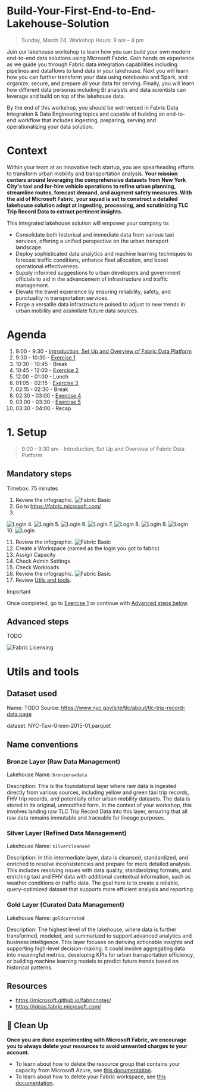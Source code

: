 # Build-Your-First-End-to-End-Lakehouse-Solution

> Sunday, March 24, Workshop Hours: 9 am – 4 pm 

Join our lakehouse workshop to learn how you can build your own modern end-to-end data solutions using Microsoft Fabric. Gain hands on experience as we guide you through Fabric data integration capabilities including pipelines and dataflows to land data in your lakehouse. Next you will learn how you can further transform your data using notebooks and Spark, and organize, secure, and prepare all your data for serving. Finally, you will learn how different data personas including BI analysts and data scientists can leverage and build on top of the lakehouse data. 

By the end of this workshop, you should be well versed in Fabric Data Integration & Data Engineering topics and capable of building an end-to-end workflow that includes ingesting, preparing, serving and operationalizing your data solution. 

# Context
Within your team at an innovative tech startup, you are spearheading efforts to transform urban mobility and transportation analysis. **Your mission centers around leveraging the comprehensive datasets from New York City's taxi and for-hire vehicle operations to refine urban planning, streamline routes, forecast demand, and augment safety measures. With the aid of Microsoft Fabric, your squad is set to construct a detailed lakehouse solution adept at ingesting, processing, and scrutinizing TLC Trip Record Data to extract pertinent insights.**

This integrated lakehouse solution will empower your company to:
* Consolidate both historical and immediate data from various taxi services, offering a unified perspective on the urban transport landscape.
* Deploy sophisticated data analytics and machine learning techniques to forecast traffic conditions, enhance fleet allocation, and boost operational effectiveness.
* Supply informed suggestions to urban developers and government officials to aid in the advancement of infrastructure and traffic management.
* Elevate the travel experience by ensuring reliability, safety, and punctuality in transportation services.
* Forge a versatile data infrastructure poised to adjust to new trends in urban mobility and assimilate future data sources.


# Agenda

1. 9:00 - 9:30 - [Introduction, Set Up and Overview of Fabric Data Platform](./README.md#setup)
2. 9:30 - 10:30 - [Exercise 1](./exercise-1/exercise-1.md) 
3. 10:30 - 10:45 - Break
4. 10:45 - 12:00 - [Exercise 2](./exercise-2/exercise-2.md)
5. 12:00 - 01:00 - Lunch 
6. 01:05 - 02:15 - [Exercise 3](./exercise-3/exercise-3.md)
7. 02:15 - 02:30 - Break
8. 02:30 - 03:00 - [Exercise 4](./exercise-4/exercise-4.md)
8. 03:00 - 03:30 - [Exercise 5](./exercise-5/exercise-5.md)
9. 03:30 - 04:00 - Recap

# 1. Setup
> 9:00 - 9:30 am - Introduction, Set Up and Overview of Fabric Data Platform 

## Mandatory steps
Timebox: 75 minutes

1. Review the infographic. 
![Fabric Basic](https://microsoft.github.io/fabricnotes/images/notes/03-fabric-saas-product.png)
2. Go to https://fabric.microsoft.com/
3. 
![Login](./media/setup/1.jpg)
4. 
![Login](./media/setup/2.jpg)
5. 
![Login](./media/setup/3.jpg)
6. 
![Login](./media/setup/4.jpg)
7. 
![Login](./media/setup/5.jpg)
8. 
![Login](./media/setup/6.jpg)
9. 
![Login](./media/setup/7.jpg)
10. 
![Login](./media/setup/8.jpg)

11. Review the infographic. 
![Fabric Basic](https://microsoft.github.io/fabricnotes/images/notes/02-understand-fabric-ui.png)
12. Create a Workspace (named as the login you got to fabric)
13. Assign Capacity
14. Check Admin Settings
15. Check Workloads
16. Review the infographic. 
![Fabric Basic](https://microsoft.github.io/fabricnotes/images/notes/08-fabric-lingo-part-1.png)
17. Review [Utils and tools](#utils-and-tools).


> [!IMPORTANT]
> Once completed, go to [Exercise 1](./exercise-1/exercise-1.md) or continue with [Advanced steps below](#advanced-steps).

## Advanced steps
TODO

![Fabric Licensing](https://microsoft.github.io/fabricnotes/images/notes/13-fabric-licensing.png)



# Utils and tools

## Dataset used

Name: TODO
Source: https://www.nyc.gov/site/tlc/about/tlc-trip-record-data.page

dataset: NYC-Taxi-Green-2015-01.parquet

## Name conventions

### Bronze Layer (Raw Data Management)
Lakehouse Name: `bronzerawdata`

Description: This is the foundational layer where raw data is ingested directly from various sources, including yellow and green taxi trip records, FHV trip records, and potentially other urban mobility datasets. The data is stored in its original, unmodified form. In the context of your workshop, this involves landing raw TLC Trip Record Data into this layer, ensuring that all raw data remains immutable and traceable for lineage purposes.

### Silver Layer (Refined Data Management)
Lakehouse Name: `silvercleansed`

Description: In this intermediate layer, data is cleansed, standardized, and enriched to resolve inconsistencies and prepare for more detailed analysis. This includes resolving issues with data quality, standardizing formats, and enriching taxi and FHV data with additional contextual information, such as weather conditions or traffic data. The goal here is to create a reliable, query-optimized dataset that supports more efficient analysis and reporting.

### Gold Layer (Curated Data Management)
Lakehouse Name: `goldcurrated`

Description: The highest level of the lakehouse, where data is further transformed, modeled, and summarized to support advanced analytics and business intelligence. This layer focuses on deriving actionable insights and supporting high-level decision-making. It could involve aggregating data into meaningful metrics, developing KPIs for urban transportation efficiency, or building machine learning models to predict future trends based on historical patterns.

## Resources
* https://microsoft.github.io/fabricnotes/
* https://ideas.fabric.microsoft.com/


## 🧹 Clean Up

**Once you are done experimenting with Microsoft Fabric, we encourage you to always delete your resources to avoid unwanted charges to your account.**

- To learn about how to delete the resource group that contains your capacity from Microsoft Azure, see [this documentation](https://learn.microsoft.com/azure/azure-resource-manager/management/delete-resource-group?tabs=azure-portal#delete-resource-group/?WT.mc_id=academic-114547-leestott).
- To learn about how to delete your Fabric workspace, see [this documentation](https://learn.microsoft.com/fabric/data-engineering/tutorial-lakehouse-clean-up/?WT.mc_id=academic-114547-leestott).
